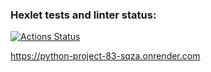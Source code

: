 ### Hexlet tests and linter status:
[![Actions Status](https://github.com/kamusia/python-project-83/actions/workflows/hexlet-check.yml/badge.svg)](https://github.com/kamusia/python-project-83/actions)


https://python-project-83-sqza.onrender.com
